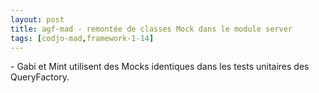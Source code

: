 ```yaml
---
layout: post
title: agf-mad - remontée de classes Mock dans le module server
tags: [codjo-mad,framework-1-14]
---
```

\- Gabi et Mint utilisent des Mocks identiques dans les tests unitaires des QueryFactory.